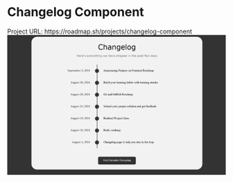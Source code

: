 <h1>Changelog Component</h1>
<span>Project URL: </span>https://roadmap.sh/projects/changelog-component
<img src="changelog_component.png">
